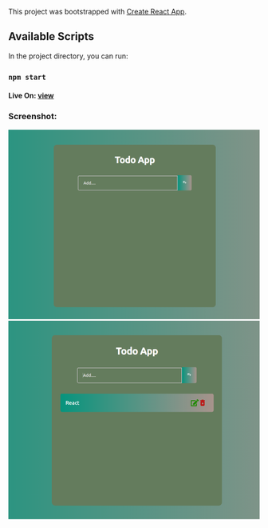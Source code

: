 This project was bootstrapped with [Create React App](https://github.com/facebook/create-react-app).

## Available Scripts

In the project directory, you can run:

### `npm start`

#### Live On: [view](https://react-todo-list-app-1.netlify.app/)

### Screenshot:

![Screenshot](./src/components/image/img1.png)
![Screenshot](./src/components/image/img2.png)
